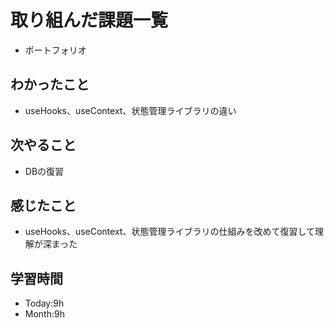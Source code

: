 # 取り組んだ課題一覧
- ポートフォリオ
## わかったこと
- useHooks、useContext、状態管理ライブラリの違い
## 次やること
- DBの復習
## 感じたこと
- useHooks、useContext、状態管理ライブラリの仕組みを改めて復習して理解が深まった
## 学習時間
- Today:9h
- Month:9h
